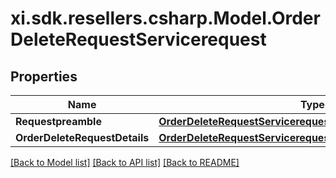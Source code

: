 # xi.sdk.resellers.csharp.Model.OrderDeleteRequestServicerequest

## Properties

Name | Type | Description | Notes
------------ | ------------- | ------------- | -------------
**Requestpreamble** | [**OrderDeleteRequestServicerequestRequestpreamble**](OrderDeleteRequestServicerequestRequestpreamble.md) |  | 
**OrderDeleteRequestDetails** | [**OrderDeleteRequestServicerequestOrderDeleteRequestDetails**](OrderDeleteRequestServicerequestOrderDeleteRequestDetails.md) |  | [optional] 

[[Back to Model list]](../README.md#documentation-for-models) [[Back to API list]](../README.md#documentation-for-api-endpoints) [[Back to README]](../README.md)

